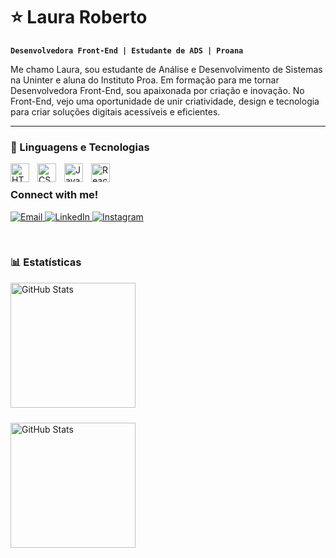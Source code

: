 # ⭐ Laura Roberto

**`Desenvolvedora Front-End | Estudante de ADS | Proana`**

Me chamo Laura, sou estudante de Análise e Desenvolvimento de Sistemas na Uninter e aluna do Instituto Proa. Em formação para me tornar Desenvolvedora Front-End, sou apaixonada por criação e inovação. No Front-End, vejo uma oportunidade de unir criatividade, design e tecnologia para criar soluções digitais acessíveis e eficientes.

---

### 🤖 Linguagens e Tecnologias

<img 
    align="left" 
    alt="HTML"
    title="HTML" 
    width="30px" 
    style="padding-right: 10px;" 
    src="https://cdn.jsdelivr.net/gh/devicons/devicon@latest/icons/html5/html5-original.svg" 
/>
<img 
    align="left" 
    alt="CSS" 
    title="CSS"
    width="30px" 
    style="padding-right: 10px;" 
    src="https://cdn.jsdelivr.net/gh/devicons/devicon@latest/icons/css3/css3-original.svg" 
/>
<img 
    align="left" 
    alt="JavaScript" 
    title="JavaScript"
    width="30px" 
    style="padding-right: 10px;" 
    src="https://cdn.jsdelivr.net/gh/devicons/devicon@latest/icons/javascript/javascript-original.svg" 
/>

<img 
    align="left" 
    alt="React"
    title="React" 
    width="30px" 
    style="padding-right: 10px;" 
    src="https://cdn.jsdelivr.net/gh/devicons/devicon@latest/icons/react/react-original.svg" 
/>
<br/>

<h3 align="left">Connect with me!</h3>

<p>
  <a href="mailto:Lauraroberto731@gmail.com">
    <img src="https://img.shields.io/badge/-Email-4B0082?style=for-the-badge&logo=microsoft-outlook&logoColor=FF00F6" alt="Email" />
  </a>
  <a href="https://www.linkedin.com/in/laura-roberto/">
    <img src="https://img.shields.io/badge/-LinkedIn-4B0082?style=for-the-badge&logo=linkedin&logoColor=FF00F6" alt="LinkedIn" />
  </a>
  <a href="https://www.instagram.com/laura_rps_/">
    <img src="https://img.shields.io/badge/-Instagram-4B0082?style=for-the-badge&logo=instagram&logoColor=FF00F6" alt="Instagram" />
  </a>
</p>
<br/>

### 📊 Estatísticas

<p style="display: flex; flex-wrap: wrap; justify-content: flex-start;">
  <img 
    align="left" 
    alt="GitHub Stats" 
    height="200"
    width = auto
    style="padding-right: 10px; margin-bottom: 10px;" 
    src="https://github-readme-stats.vercel.app/api?username=Laura-rps&show_icons=true&theme=tokyonight&include_all_commits=true&locale=pt-br" 
  />

  <img 
    align="left" 
    alt="GitHub Stats" 
    height="200"
    width=auto
    style="margin-bottom: 10px;" 
    src="https://github-readme-stats.vercel.app/api/top-langs/?username=Laura-rps&theme=tokyonight&layout=compact&custom_title=Tecnologias&langs_count=9" 
  />
</p>


